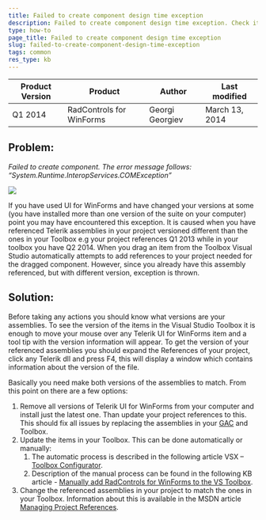 ```yaml
---
title: Failed to create component design time exception
description: Failed to create component design time exception. Check it now!
type: how-to
page_title: Failed to create component design time exception
slug: failed-to-create-component-design-time-exception
tags: common
res_type: kb
---
```


|Product Version|Product|Author|Last modified|
|----|----|----|----|
|Q1 2014|RadControls for WinForms|Georgi Georgiev|March 13, 2014|

## Problem:  

*Failed to create component. The error message follows: “System.Runtime.InteropServices.COMException”*
    
![](images/failed-to-create-component-design-time-exception.png)  
 
If you have used UI for WinForms and have changed your versions at some (you have installed more than one version of the suite on your computer) point you may have encountered this exception. It is caused when you have referenced Telerik assemblies in your project versioned different than the ones in your Toolbox e.g your project references Q1 2013 while in your toolbox you have Q2 2014. When you drag an item from the Toolbox Visual Studio automatically attempts to add references to your project needed for the dragged component. However, since you already have this assembly referenced, but with different version, exception is thrown.  
   
## Solution:  

Before taking any actions you should know what versions are your assemblies. To see the version of the items in the Visual Studio Toolbox it is enough to move your mouse over any Telerik UI for WinForms item and a tool tip with the version information will appear. To get the version of your referenced assemblies you should expand the References of your project, click any Telerik dll and press F4, this will display a window which contains information about the version of the file.  

Basically you need make both versions of the assemblies to match. From this point on there are a few options:  
   
1. Remove all versions of Telerik UI for WinForms from your computer and install just the latest one. Than update your project references to this. This should fix all issues by replacing the assemblies in your [GAC](http://msdn.microsoft.com/en-us/library/yf1d93sz%28v=vs.110%29.aspx) and Toolbox.
2. Update the items in your Toolbox. This can be done automatically or manually:
    1. The automatic process is described in the following article VSX – [Toolbox Configurator](https://docs.telerik.com/devtools/winforms/visual-studio-integration/visual-studio-extensions/toolbox-configurator).
    2. Description of the manual process can be found in the following KB article - [Manually add RadControls for WinForms to the VS Toolbox](https://docs.telerik.com/devtools/winforms/visual-studio-integration/adding-radcontrols-to-visual-studio-toolbox).
3. Change the referenced assemblies in your project to match the ones in your Toolbox. Information about this is available in the MSDN article [Managing Project References](http://msdn.microsoft.com/en-us/library/ez524kew.aspx).

